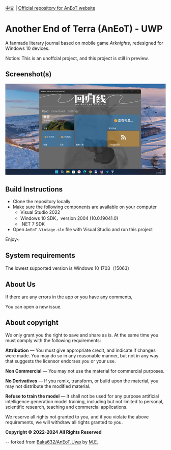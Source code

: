 [中文](README_CN.md) | [Official repository for AnEoT website](https://github.com/TCA-Arknights/aneot)

# Another End of Terra (AnEoT) - UWP

A fanmade literary journal based on mobile game *Arknights*, redesigned for Windows 10 devices.

Notice: This is an unoffcial project, and this project is still in preview.

## Screenshot(s)
![Win11Tiny](images/screenshot01.png)

## Build Instructions

- Clone the repository locally
- Make sure the following components are available on your computer
    - Visual Studio 2022
    - Windows 10 SDK，version 2004 (10.0.19041.0)
    - .NET 7 SDK
- Open ```AnEoT.Vintage.sln``` file with Visual Studio and run this project

Enjoy~

## System requirements
The lowest supported version is Windows 10 1703（15063）

## About Us

If there are any errors in the app or you have any comments,

You can open a new issue.

<!-- This is not an official project yet, so we remove the following notice temporarily -->

<!--
If you would like to join us,

Please use the email address [TCA_doc@163.com](mailto:TCA_doc@163.com) Contact us.

*Note that for security reasons we do not accept submissions from non-collaborators*
-->

## About copyright

We only grant you the right to save and share as is. At the same time you must comply with the following requirements:

**Attribution** — You must give appropriate credit, and indicate if changes were made. You may do so in any reasonable manner, but not in any way that suggests the licensor endorses you or your use.

**Non Commercial** — You may not use the material for commercial purposes.

**No Derivatives** — If you remix, transform, or build upon the material, you may not distribute the modified material.

**Refuse to train the model** — It shall not be used for any purpose artificial intelligence generation model training, including but not limited to personal, scientific research, teaching and commercial applications.

We reserve all rights not granted to you, and if you violate the above requirements, we will withdraw all rights granted to you.

**Copyright © 2022-2024 All Rights Reserved**

-- forked from [Baka632/AnEoT.Uwp](https://github.com/Baka632/AnEoT.Uwp) by [M.E.](https://github.com/mediaexplorer74) 